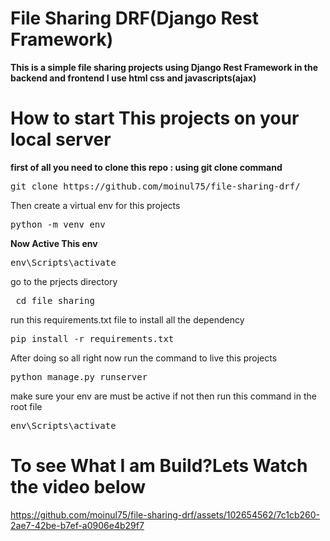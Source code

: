﻿# File Sharing DRF(Django Rest Framework)

**This is a simple file sharing projects using Django Rest Framework in the backend and frontend I use html css and javascripts(ajax)**

# How to start This projects on your local server 
__first of all you need to clone this repo : using git clone command__
<pre>
git clone https://github.com/moinul75/file-sharing-drf/
</pre>

Then create a virtual env for this projects 

<pre>
python -m venv env
</pre>
**Now Active This env**
<pre>
env\Scripts\activate  
</pre>

go to the prjects directory 
<pre>
 cd file_sharing  
</pre>

run this requirements.txt file to install all the dependency 
<pre>
pip install -r requirements.txt 
</pre>

After doing so all right now run the command to live this projects 
<pre>
python manage.py runserver
</pre>
 
make sure your env are must be active 
if not then run this command in the root file 
<pre>
env\Scripts\activate  
</pre>




# To see What I am Build?Lets Watch the video below





https://github.com/moinul75/file-sharing-drf/assets/102654562/7c1cb260-2ae7-42be-b7ef-a0906e4b29f7





